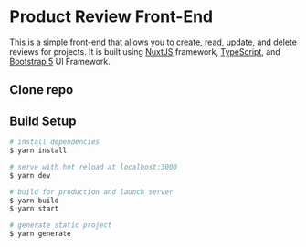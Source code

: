 # Product Review Front-End

This is a simple front-end that allows you to create, read, update, and delete reviews for projects. It is built using [NuxtJS](https://nuxtjs.org/) framework, [TypeScript](https://www.typescriptlang.org/), and [Bootstrap 5](https://getbootstrap.com/) UI Framework.

## Clone repo

## Build Setup

```bash
# install dependencies
$ yarn install

# serve with hot reload at localhost:3000
$ yarn dev

# build for production and launch server
$ yarn build
$ yarn start

# generate static project
$ yarn generate
```
